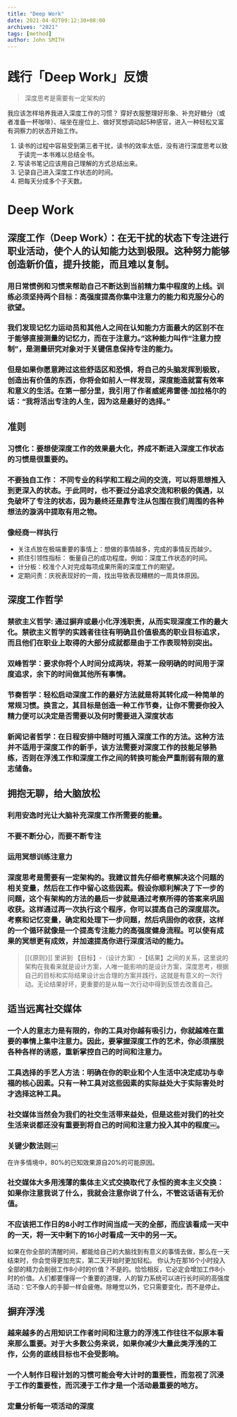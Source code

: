 ```yaml
---
title: "Deep Work"
date: 2021-04-02T09:12:30+08:00
archives: "2021"
tags: [method]
author: John SMITH
---
```


# 践行「Deep Work」反馈

>  深度思考是需要有一定架构的  

我应该怎样培养我进入深度工作的习惯？
穿好衣服整理好形象、补充好糖分（或者准备一杯咖啡）、端坐在座位上、做好冥想调动起5种感官，进入一种轻松又富有洞察力的状态开始工作。

1. 读书的过程中容易受到第三者干扰，读书的效率太低，没有进行深度思考以致于读完一本书难以总结全书。
2. 写读书笔记应该用自己理解的方式总结出来。
3. 记录自己进入深度工作状态的时间。
4. 把每天分成多个子天数。

# Deep Work
## 深度工作（Deep Work）：在无干扰的状态下专注进行职业活动，使个人的认知能力达到极限。这种努力能够创造新价值，提升技能，而且难以复制。

### 用日常惯例和习惯来帮助自己不断达到当前精力集中程度的上线。训练必须坚持两个目标：高强度提高你集中注意力的能力和克服分心的欲望。

### 我们发现记忆力运动员和其他人之间在认知能力方面最大的区别不在于能够直接测量的记忆力，而在于注意力。”这种能力叫作“注意力控制”，是测量研究对象对于关键信息保持专注的能力。

### 但是如果你愿意跨过这些舒适区和恐惧，将自己的头脑发挥到极致，创造出有价值的东西，你将会如前人一样发现，深度能造就富有效率和意义的生活。在第一部分里，我引用了作者威妮弗雷德·加拉格尔的话：“我将活出专注的人生，因为这是最好的选择。”

## 准则

### 习惯化：要想使深度工作的效果最大化，养成不断进入深度工作状态的习惯是很重要的。

### 不要独自工作： 不同专业的科学和工程之间的交流，可以将思想推入到更深入的状态。于此同时，也不要过分追求交流和积极的偶遇，以免破坏了专注的状态，因为最终还是靠专注从包围在我们周围的各种想法的漩涡中提取有用之物。

### 像经商一样执行

- 关注点放在极端重要的事情上：想做的事情越多，完成的事情反而越少。
- 抓住引领性指标： 衡量自己的成功程度。例如：深度工作状态的时间。
- 计分板：校准个人对完成每项成果所需的深度工作的期望。
- 定期问责：庆祝表现好的一周，找出导致表现糟糕的一周具体原因。

## 深度工作哲学

### 禁欲主义哲学: 通过摒弃或最小化浮浅职责，从而实现深度工作的最大化。禁欲主义哲学的实践者往往有明确且价值极高的职业目标追求，而且他们在职业上取得的大部分成就都是由于工作表现特别突出。

### 双峰哲学：要求你将个人时间分成两块，将某一段明确的时间用于深度追求，余下的时间做其他所有事情。

### 节奏哲学：轻松启动深度工作的最好方法就是将其转化成一种简单的常规习惯。换言之，其目标是创造一种工作节奏，让你不需要你投入精力便可以决定是否需要以及何时需要进入深度状态

### 新闻记者哲学：在日程安排中随时可插入深度工作的方法。这种方法并不适用于深度工作的新手，该方法需要对深度工作的技能足够熟练，否则在浮浅工作和深度工作之间的转换可能会严重削弱有限的意志储备。

## 拥抱无聊，给大脑放松

### 利用安逸时光让大脑补充深度工作所需要的能量。

### 不要不断分心，而要不断专注

### 运用冥想训练注意力

### 深度思考是需要有一定架构的。我建议首先仔细考察解决这个问题的相关变量，然后在工作中留心这些因素。假设你顺利解决了下一步的问题，这个有架构的方法的最后一步就是通过考察所得的答案来巩固收获。这样通过再一次执行这个程序，你可以提高自己的深度层次。考察和记忆变量，确定和处理下一步问题，然后巩固你的收获，这样的一个循环就像是一个提高专注能力的高强度健身流程。可以使有成果的冥想更有成效，并加速提高你进行深度活动的能力。
> [[《原则》]] 里讲到 【目标】-（设计方案）-【结果】之间的关系，这里说的架构在我看来就是设计方案，人唯一能影响的是设计方案，深度思考，根据自己的目标和实际结果设计出合理的方案并践行，这就是有意义的一次行动。无论结果好坏，更重要的是从每一次行动中得到反馈去改善自己。  

## 适当远离社交媒体

### 一个人的意志力是有限的，你的工具对你越有吸引力，你就越难在重要的事情上集中注意力。因此，要掌握深度工作的艺术，你必须摆脱各种各样的诱惑，重新掌控自己的时间和注意力。

### 工具选择的手艺人方法：明确在你的职业和个人生活中决定成功与幸福的核心因素。只有一种工具对这些因素的实际益处大于实际害处时才选择这种工具。

### 社交媒体当然会为我们的社交生活带来益处，但是这些对我们的社交生活来说都还没有重要到将自己的时间和注意力投入其中的程度￼。

### 关键少数法则￼
在许多情境中，80%的已知效果源自20%的可能原因。

### 社交媒体大多用浅薄的集体主义式交换取代了永恒的资本主义交换：如果你注意我说了什么，我就会注意你说了什么，不管这话语有无价值。

### 不应该把工作日的8小时工作时间当成一天的全部，而应该看成一天中的一天，将一天中剩下的16小时看成一天中的另一天。
如果在你全部的清醒时间，都能给自己的大脑找到有意义的事情去做，那么在一天结束时，你会觉得更加充实，第二天开始时更加轻松。
你认为在那16个小时投入全部的精力会削弱工作8小时的价值？不是的。恰恰相反，它必定会增加工作8小时的价值。人们都要懂得一个重要的道理，人的智力系统可以进行长时间的高强度活动：它不像人的手脚一样会疲倦。除睡觉以外，它只需要变化，而不是停止。

## 摒弃浮浅

### 越来越多的占用知识工作者时间和注意力的浮浅工作往往不似原本看来那么重要。对于大多数公务来说，如果你减少大量此类浮浅的工作，公务的底线目标也不会受影响。

### 一个人制作日程计划的习惯可能会夸大计时的重要性，而忽视了沉浸于工作的重要性，而沉浸于工作才是一个活动最重要的地方。

### 定量分析每一项活动的深度
